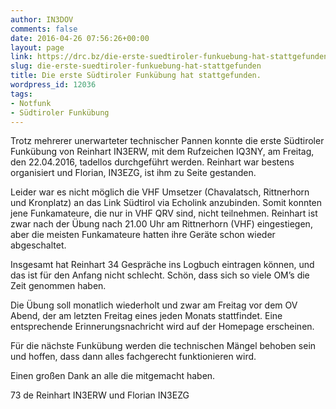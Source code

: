 ```yaml
---
author: IN3DOV
comments: false
date: 2016-04-26 07:56:26+00:00
layout: page
link: https://drc.bz/die-erste-suedtiroler-funkuebung-hat-stattgefunden/
slug: die-erste-suedtiroler-funkuebung-hat-stattgefunden
title: Die erste Südtiroler Funkübung hat stattgefunden.
wordpress_id: 12036
tags:
- Notfunk
- Südtiroler Funkübung
---
```


Trotz mehrerer unerwarteter technischer Pannen konnte die erste Südtiroler Funkübung von Reinhart IN3ERW, mit dem Rufzeichen IQ3NY, am Freitag, den 22.04.2016, tadellos durchgeführt werden. Reinhart war bestens organisiert und Florian, IN3EZG, ist ihm zu Seite gestanden.

Leider war es nicht möglich die VHF Umsetzer (Chavalatsch, Rittnerhorn und Kronplatz) an das Link Südtirol via Echolink anzubinden. Somit konnten jene Funkamateure, die nur in VHF QRV sind, nicht teilnehmen. Reinhart ist zwar nach der Übung nach 21.00 Uhr am Rittnerhorn (VHF) eingestiegen, aber die meisten Funkamateure hatten ihre Geräte schon wieder abgeschaltet.

Insgesamt hat Reinhart 34 Gespräche ins Logbuch eintragen können, und das ist für den Anfang nicht schlecht. Schön, dass sich so viele OM’s die Zeit genommen haben.

Die Übung soll monatlich wiederholt und zwar am Freitag vor dem OV Abend, der am letzten Freitag eines jeden Monats stattfindet. Eine entsprechende Erinnerungsnachricht wird auf der Homepage erscheinen.

Für die nächste Funkübung werden die technischen Mängel behoben sein und hoffen, dass dann alles fachgerecht funktionieren wird.

Einen großen Dank an alle die mitgemacht haben.

73 de Reinhart IN3ERW und Florian IN3EZG


